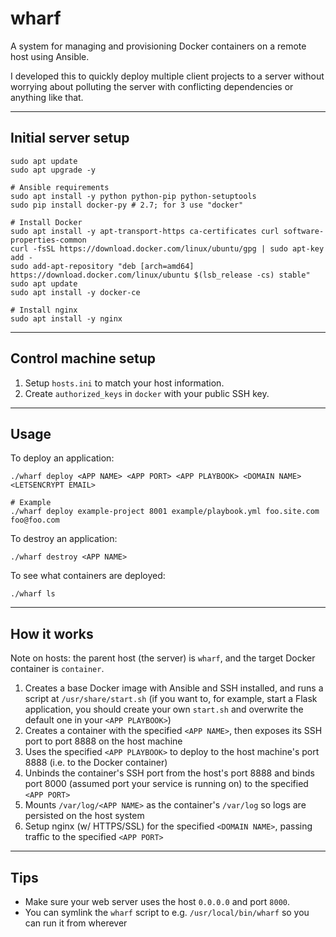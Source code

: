 # wharf

A system for managing and provisioning Docker containers on a remote host using Ansible.

I developed this to quickly deploy multiple client projects to a server without worrying about polluting the server with conflicting dependencies or anything like that.

---

## Initial server setup

```
sudo apt update
sudo apt upgrade -y

# Ansible requirements
sudo apt install -y python python-pip python-setuptools
sudo pip install docker-py # 2.7; for 3 use "docker"

# Install Docker
sudo apt install -y apt-transport-https ca-certificates curl software-properties-common
curl -fsSL https://download.docker.com/linux/ubuntu/gpg | sudo apt-key add -
sudo add-apt-repository "deb [arch=amd64] https://download.docker.com/linux/ubuntu $(lsb_release -cs) stable"
sudo apt update
sudo apt install -y docker-ce

# Install nginx
sudo apt install -y nginx
```

---

## Control machine setup

1. Setup `hosts.ini` to match your host information.
2. Create `authorized_keys` in `docker` with your public SSH key.

---

## Usage

To deploy an application:

```
./wharf deploy <APP NAME> <APP PORT> <APP PLAYBOOK> <DOMAIN NAME> <LETSENCRYPT EMAIL>

# Example
./wharf deploy example-project 8001 example/playbook.yml foo.site.com foo@foo.com
```

To destroy an application:

```
./wharf destroy <APP NAME>
```

To see what containers are deployed:

```
./wharf ls
```

---

## How it works

Note on hosts: the parent host (the server) is `wharf`, and the target Docker container is `container`.

1. Creates a base Docker image with Ansible and SSH installed, and runs a script at `/usr/share/start.sh` (if you want to, for example, start a Flask application, you should create your own `start.sh` and overwrite the default one in your `<APP PLAYBOOK>`)
2. Creates a container with the specified `<APP NAME>`, then exposes its SSH port to port 8888 on the host machine
3. Uses the specified `<APP PLAYBOOK>` to deploy to the host machine's port 8888 (i.e. to the Docker container)
4. Unbinds the container's SSH port from the host's port 8888 and binds port 8000 (assumed port your service is running on) to the specified `<APP PORT>`
5. Mounts `/var/log/<APP NAME>` as the container's `/var/log` so logs are persisted on the host system
6. Setup nginx (w/ HTTPS/SSL) for the specified `<DOMAIN NAME>`, passing traffic to the specified `<APP PORT>`

---

## Tips

- Make sure your web server uses the host `0.0.0.0` and port `8000`.
- You can symlink the `wharf` script to e.g. `/usr/local/bin/wharf` so you can run it from wherever